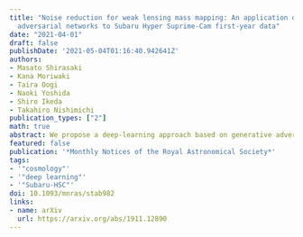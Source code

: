 ```yaml
---
title: "Noise reduction for weak lensing mass mapping: An application of generative
  adversarial networks to Subaru Hyper Suprime-Cam first-year data"
date: "2021-04-01"
draft: false
publishDate: '2021-05-04T01:16:40.942641Z'
authors:
- Masato Shirasaki
- Kana Moriwaki
- Taira Oogi
- Naoki Yoshida
- Shiro Ikeda
- Takahiro Nishimichi
publication_types: ["2"]
math: true
abstract: We propose a deep-learning approach based on generative adversarial networks (GANs) to reduce noise in weak lensing mass maps under realistic conditions. We apply image-to-image translation using conditional GANs to the mass map obtained from the first-year data of Subaru Hyper Suprime-Cam (HSC) survey. We train the conditional GANs by using 25000 mock HSC catalogues that directly incorporate a variety of observational effects. We study the non-Gaussian information in denoised maps using one-point probability distribution functions (PDFs) and also perform matching analysis for positive peaks and massive clusters. An ensemble learning technique with our GANs is successfully applied to reproduce the PDFs of the lensing convergence. About 60\% of the peaks in the denoised maps with height greater than 5$\sigma$ have counterparts of massive clusters within a separation of 6 arcmin. We show that PDFs in the denoised maps are not compromised by details of multiplicative biases and photometric redshift distributions, nor by shape measurement errors, and that the PDFs show stronger cosmological dependence compared to the noisy counterpart. We apply our denoising method to a part of the first-year HSC data to show that the observed mass distribution is statistically consistent with the prediction from the standard $\Lambda$CDM model.
featured: false
publication: '*Monthly Notices of the Royal Astronomical Society*'
tags:
- '"cosmology"'
- '"deep learning"'
- '"Subaru-HSC"'
doi: 10.1093/mnras/stab982
links:
- name: arXiv
  url: https://arxiv.org/abs/1911.12890
---
```

